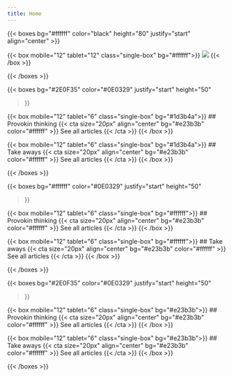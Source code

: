 ```yaml
---
title: Home
---
```


{{< boxes bg="#ffffff" color="black" height="80" justify="start" align="center" >}}

  {{< box mobile="12" tablet="12" class="single-box" bg="#ffffff">}}
  ![](/images/signal-noise.png)
  {{< /box >}}

{{< /boxes >}}

{{< boxes
  bg="#2E0F35"
  color="#0E0329"
  justify="start"
  height="50"
>}}

  {{< box mobile="12" tablet="6" class="single-box" bg="#1d3b4a">}} 
    ## Provokin thinking 
  {{< cta size="20px" align="center" bg="#e23b3b" color="#ffffff" >}} See all articles {{< /cta >}}
  {{< /box >}}
  
  {{< box mobile="12" tablet="6" class="single-box" bg="#1d3b4a">}} 
    ## Take aways
  {{< cta size="20px" align="center" bg="#e23b3b" color="#ffffff" >}} See all articles {{< /cta >}}
  {{< /box >}}

{{< /boxes >}}


{{< boxes
  bg="#ffffff"
  color="#0E0329"
  justify="start"
  height="50"
>}}

  {{< box mobile="12" tablet="6" class="single-box" bg="#ffffff">}} 
    ## Provokin thinking 
  {{< cta size="20px" align="center" bg="#e23b3b" color="#ffffff" >}} See all articles {{< /cta >}}
  {{< /box >}}
  
  {{< box mobile="12" tablet="6" class="single-box" bg="#ffffff">}} 
    ## Take aways
  {{< cta size="20px" align="center" bg="#e23b3b" color="#ffffff" >}} See all articles {{< /cta >}}
  {{< /box >}}

{{< /boxes >}}


{{< boxes
  bg="#2E0F35"
  color="#0E0329"
  justify="start"
  height="50"
>}}

  {{< box mobile="12" tablet="6" class="single-box" bg="#e23b3b">}} 
    ## Provokin thinking 
  {{< cta size="20px" align="center" bg="#e23b3b" color="#ffffff" >}} See all articles {{< /cta >}}
  {{< /box >}}
  
  {{< box mobile="12" tablet="6" class="single-box" bg="#e23b3b">}} 
    ## Take aways
  {{< cta size="20px" align="center" bg="#e23b3b" color="#ffffff" >}} See all articles {{< /cta >}}
  {{< /box >}}

{{< /boxes >}}
